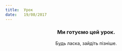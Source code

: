 ```yaml
---
title:  Урок
date:   19/08/2017
---
```


### <center>Ми готуємо цей урок.</center>
<center>Будь ласка, зайдіть пізніше.</center>
